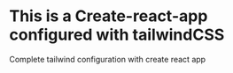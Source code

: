 # This is a Create-react-app configured with tailwindCSS

Complete tailwind configuration with create react app
